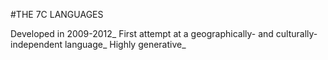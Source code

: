 #THE 7C LANGUAGES

Developed in 2009-2012\_ First attempt at a geographically- and culturally-independent language\_ Highly generative\_
